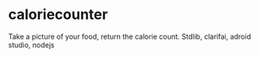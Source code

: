 # caloriecounter
Take a picture of your food, return the calorie count. Stdlib, clarifai, adroid studio, nodejs
